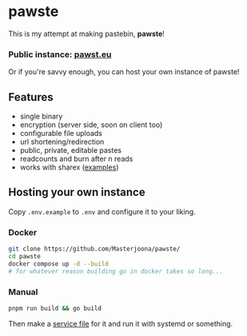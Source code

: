 # pawste

This is my attempt at making pastebin, **pawste**!

### Public instance: [pawst.eu](https://pawst.eu)

Or if you're savvy enough, you can host your own instance of pawste!

## Features

-   single binary
-   encryption (server side, soon on client too)
-   configurable file uploads
-   url shortening/redirection
-   public, private, editable pastes
-   readcounts and burn after n reads
-   works with sharex ([examples](examples/))

## Hosting your own instance

Copy `.env.example` to `.env` and configure it to your liking.

### Docker

```sh
git clone https://github.com/Masterjoona/pawste/
cd pawste
docker compose up -d --build
# for whatever reason building go in docker takes so long...
```

### Manual

```sh
pnpm run build && go build
```

Then make a [service file](examples/pawste.service) for it and run it with systemd or something.
